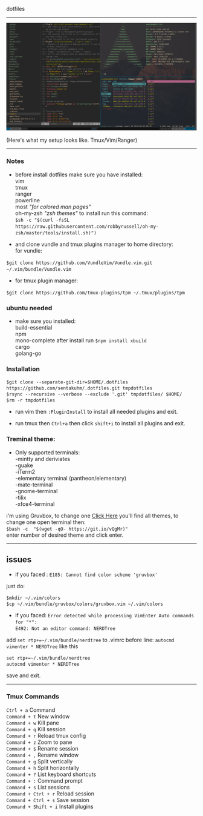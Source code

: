 dotfiles
***
![screenshot](https://github.com/madaramost/.dotfiles/blob/master/Screenshot.png)

(Here's what my setup looks like. Tmux/Vim/Ranger)
***

### Notes
* before install dotfiles make sure you have installed:<br/>
vim<br/>
tmux<br/>
ranger<br/>
powerline<br/>
most *"for colored man pages"*<br/>
oh-my-zsh *"zsh themes"* to install run this command:<br/>
`$sh -c "$(curl -fsSL https://raw.githubusercontent.com/robbyrussell/oh-my-zsh/master/tools/install.sh)")`<br/>

* and clone vundle and tmux plugins manager to home directory:<br/>
for vundle:

`$git clone https://github.com/VundleVim/Vundle.vim.git ~/.vim/bundle/Vundle.vim`

* for tmux plugin manager:

`$git clone https://github.com/tmux-plugins/tpm ~/.tmux/plugins/tpm`

### ubuntu needed

* make sure you installed:<br/>
build-essential<br/>
npm<br/>
mono-complete after install run `$npm install xbuild`<br/>
cargo<br/>
golang-go<br/>

### Installation

```
$git clone --separate-git-dir=$HOME/.dotfiles https://github.com/sentakuhm/.dotfiles.git tmpdotfiles
$rsync --recursive --verbose --exclude '.git' tmpdotfiles/ $HOME/
$rm -r tmpdotfiles
```
* run vim then `:PluginInstall` to install all needed plugins and exit.

* run tmux then `Ctrl+a` then click `shift+i` to install all plugins and exit. 

### Treminal theme:
* Only supported terminals:<br/>
-mintty and deriviates<br/>
-guake<br/>
-iTerm2<br/>
-elementary terminal (pantheon/elementary)<br/>
-mate-terminal<br/>
-gnome-terminal<br/>
-tilix<br/>
-xfce4-terminal<br/>

i'm using Gruvbox, to change one [Click Here](https://mayccoll.github.io/Gogh/)
you'll find all themes, to change one open terminal then:<br/>
`$bash -c  "$(wget -qO- https://git.io/vQgMr)"`<br/>
enter number of desired theme and click enter.
***

## issues

* if you faced : `E185: Cannot find color scheme 'gruvbox'`

just do:
```
$mkdir ~/.vim/colors
$cp ~/.vim/bundle/gruvbox/colors/gruvbox.vim ~/.vim/colors
```

* if you faced: 
`Error detected while processing VimEnter Auto commands for "*":`<br/>
`E492: Not an editor command: NERDTree`

add `set rtp+=~/.vim/bundle/nerdtree` to .vimrc before line: `autocmd vimenter * NERDTree` like this
```
set rtp+=~/.vim/bundle/nerdtree
autocmd vimenter * NERDTree
```
save and exit.
***

### Tmux Commands

`Ctrl + a`	Command<br/>
`Command + t`	New window<br/>
`Command + w`	Kill pane<br/>
`Command + q`	Kill session<br/>
`Command + r`	Reload tmux config<br/>
`Command + z`	Zoom to pane<br/>
`Command + $`	Rename session<br/>
`Command + ,`	Rename window<br/>
`Command + g`	Split vertically<br/>
`Command + h`	Split horizontally<br/>
`Command + ?`	List keyboard shortcuts<br/>
`Command + :`	Command prompt<br/>
`Command + s`	List sessions<br/>
`Command + Ctrl + r`	Reload session<br/>
`Command + Ctrl + s`	Save session<br/>
`Command + Shift + i`	Install plugins<br/>
